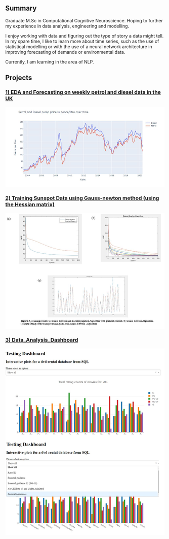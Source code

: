 ## Summary

Graduate M.Sc in Computational Cognitive Neuroscience. Hoping to further my experience in data analysis, engineering and modelling.

I enjoy working with data and figuring out the type of story a data might tell. In my spare time, I like to learn more about time series, such as the use of statistical modelling or with the use of a neural network architecture in improving forecasting of demands or environmental data.

Currently, I am learning in the area of NLP.

## Projects

### <a href="https://nyanonyan.github.io/-EDA-and-Forecasting-on-weekly-petrol-and-diesel-data/">1) EDA and Forecasting on weekly petrol and diesel data in the UK</a>

<img src="images/Petrol and Diesel pump price graph.JPG" width="650">


### <a href="https://nyanonyan.github.io/Gauss-Newton-Method-Algorithm/">2) Training Sunspot Data using Gauss-newton method (using the Hessian matrix)</a>

<img src="images/Final_results.jpg" width="650">


### <a href="https://nyanonyan.github.io/Data_Analysis_Dashboard/">3) Data_Analysis_Dashboard</a>


<img src="images/dashboard_pic.jpg" width="650">



